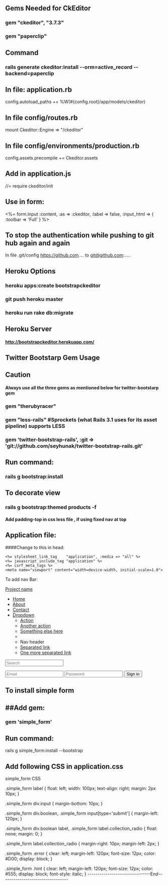 Gems Needed for CkEditor
--------------------------
### gem "ckeditor", "3.7.3"
### gem "paperclip"

Command
--------
### rails generate ckeditor:install --orm=active_record --backend=paperclip

In file: application.rb
-----------------------
config.autoload_paths += %W(#{config.root}/app/models/ckeditor)

In file config/routes.rb
-------------------------
mount Ckeditor::Engine => "/ckeditor"

In file config/environments/production.rb
-----------------------------------------
config.assets.precompile += Ckeditor.assets

Add in application.js
----------------------
//= require ckeditor/init


Use in form:
-------------
<%= form.input :content, :as => :ckeditor, :label => false, :input_html => { :toolbar => 'Full' } %>

To stop the authentication while pushing to git hub again and again
--------------------------------------------------------------------
In file .git/config
https://github.com....
to
git@github.com:.....


Heroku Options
----------------
### heroku apps:create bootstrapckeditor
### git push heroku master
### heroku run rake db:migrate

Heroku Server
--------------
#### http://bootstrapckeditor.herokuapp.com/

Twitter Bootstarp Gem Usage
----------------------------
Caution
--------
#### Always use all the three gems as mentioned below for twitter-bootstarp gem
### gem "therubyracer"
### gem "less-rails" #Sprockets (what Rails 3.1 uses for its asset pipeline) supports LESS
### gem 'twitter-bootstrap-rails', :git => 'git://github.com/seyhunak/twitter-bootstrap-rails.git'



Run command:
-------------
### rails g bootstrap:install

To decorate view
--------------------
### rails g bootstrap:themed products -f

#### Add padding-top in css less file , if using fixed nav at top

Application file:
-------------------
####Change to this in head:

<!--[if lt IE 9]>
    <script src="http://html5shim.googlecode.com/svn/trunk/html5.js" type="text/javascript"></script>
    <![endif]-->
    <%= stylesheet_link_tag    "application", :media => "all" %>
    <%= javascript_include_tag "application" %>
    <%= csrf_meta_tags %>
    <meta name="viewport" content="width=device-width, initial-scale=1.0">

To add nav Bar:
<div class="navbar navbar-inverse navbar-fixed-top">
      <div class="navbar-inner">
        <div class="container">
          <a class="btn btn-navbar" data-toggle="collapse" data-target=".nav-collapse">
            <span class="icon-bar"></span>
            <span class="icon-bar"></span>
            <span class="icon-bar"></span>
          </a>
          <a class="brand" href="#">Project name</a>
          <div class="nav-collapse collapse">
            <ul class="nav">
              <li class="active"><a href="#">Home</a></li>
              <li><a href="#about">About</a></li>
              <li><a href="#contact">Contact</a></li>
              <li class="dropdown">
                <a href="#" class="dropdown-toggle" data-toggle="dropdown">Dropdown <b class="caret"></b></a>
                <ul class="dropdown-menu">
                  <li><a href="#">Action</a></li>
                  <li><a href="#">Another action</a></li>
                  <li><a href="#">Something else here</a></li>
                  <li class="divider"></li>
                  <li class="nav-header">Nav header</li>
                  <li><a href="#">Separated link</a></li>
                  <li><a href="#">One more separated link</a></li>
                </ul>
              </li>
            </ul>
            <form class="navbar-search pull-left" action="">
                      <input type="text" class="search-query span2" placeholder="Search">
            </form>
            <form class="navbar-form pull-right">
              <input class="span2" type="text" placeholder="Email">
              <input class="span2" type="password" placeholder="Password">
              <button type="submit" class="btn">Sign in</button>
            </form>
          </div><!--/.nav-collapse -->
        </div>
      </div>
    </div>

To install simple form
------------------------
##Add gem: 
-----------
### gem 'simple_form'

Run command:
--------------
rails g simple_form:install --bootstrap

Add following CSS in application.css
-------------------------------------
simple_form CSS

.simple_form label {
  float: left;
  width: 100px;
  text-align: right;
  margin: 2px 10px;
}

.simple_form div.input {
  margin-bottom: 10px;
}

.simple_form div.boolean, .simple_form input[type='submit'] {
  margin-left: 120px;
}

.simple_form div.boolean label, .simple_form label.collection_radio {
  float: none;
  margin: 0;
}

.simple_form label.collection_radio {
  margin-right: 10px;
  margin-left: 2px;
}

.simple_form .error {
  clear: left;
  margin-left: 120px;
  font-size: 12px;
  color: #D00;
  display: block;
}

.simple_form .hint {
  clear: left;
  margin-left: 120px;
  font-size: 12px;
  color: #555;
  display: block;
  font-style: italic;
}
-------------------------------End---------------------------------

